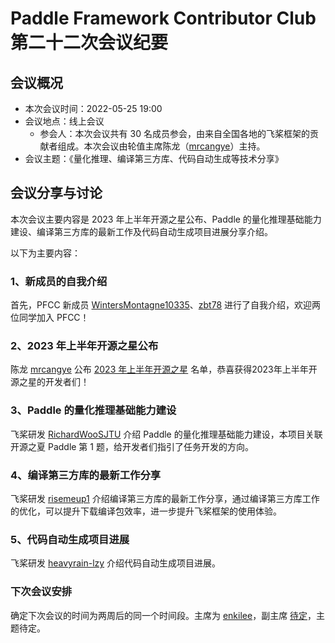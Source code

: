 # Paddle Framework Contributor Club 第二十二次会议纪要

## 会议概况

- 本次会议时间：2022-05-25 19:00
- 会议地点：线上会议
  - 参会人：本次会议共有 30 名成员参会，由来自全国各地的飞桨框架的贡献者组成。本次会议由轮值主席陈龙（[mrcangye](https://github.com/mrcangye)）主持。
- 会议主题：《量化推理、编译第三方库、代码自动生成等技术分享》

## 会议分享与讨论

本次会议主要内容是 2023 年上半年开源之星公布、Paddle 的量化推理基础能力建设、编译第三方库的最新工作及代码自动生成项目进展分享介绍。

以下为主要内容：

### 1、新成员的自我介绍

首先，PFCC 新成员 [WintersMontagne10335](https://github.com/WintersMontagne10335)、[zbt78](https://github.com/zbt78) 进行了自我介绍，欢迎两位同学加入 PFCC！

### 2、2023 年上半年开源之星公布

陈龙 [mrcangye](https://github.com/mrcangye) 公布 [2023 年上半年开源之星](https://github.com/PaddlePaddle/community/blob/master/contributors/certificate-inspection.md) 名单，恭喜获得2023年上半年开源之星的开发者们！

### 3、Paddle 的量化推理基础能力建设

飞桨研发 [RichardWooSJTU](https://github.com/RichardWooSJTU) 介绍 Paddle 的量化推理基础能力建设，本项目关联开源之夏 Paddle 第 1 题，给开发者们指引了任务开发的方向。

### 4、编译第三方库的最新工作分享

飞桨研发 [risemeup1](https://github.com/risemeup1)  介绍编译第三方库的最新工作分享，通过编译第三方库工作的优化，可以提升下载编译包效率，进一步提升飞桨框架的使用体验。

### 5、代码自动生成项目进展

飞桨研发 [heavyrain-lzy](https://github.com/heavyrain-lzy) 介绍代码自动生成项目进展。

### 下次会议安排

确定下次会议的时间为两周后的同一个时间段。主席为 [enkilee](https://github.com/enkilee)，副主席 [待定]()，主题待定。
